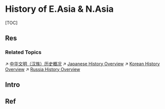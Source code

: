 # History of E.Asia & N.Asia

[TOC]



## Res
### Related Topics
↗ [中华文明（汉族）历史概况](../../../🌏%20Politics%20&%20Demography/Countries%20Overview/Asia/China%20🇨🇳/中华文明（汉族）历史概况/中华文明（汉族）历史概况.md)
↗ [Japanese History Overview](../../../🌏%20Politics%20&%20Demography/Countries%20Overview/Asia/Japan%20🇯🇵/📜%20Japanese%20History%20Overview/Japanese%20History%20Overview.md)
↗ [Korean History Overview](../../../🌏%20Politics%20&%20Demography/Countries%20Overview/Asia/Korea%20🇰🇵%20🇰🇷/📜%20Korean%20History%20Overview/Korean%20History%20Overview.md)
↗ [Russia History Overview](../../../🌏%20Politics%20&%20Demography/Countries%20Overview/Europe/Russia%20🇷🇺/📜%20Russia%20History%20Overview/Russia%20History%20Overview.md)



## Intro



## Ref
